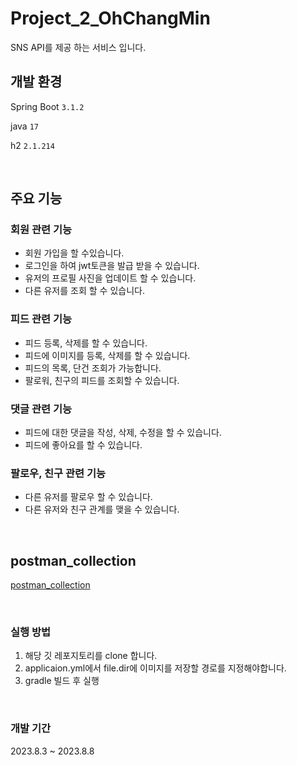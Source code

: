 # Project_2_OhChangMin

SNS API를 제공 하는 서비스 입니다.

## 개발 환경

Spring Boot `3.1.2`

java `17`

h2 `2.1.214`

<br/>

## 주요 기능

### 회원 관련 기능
- 회원 가입을 할 수있습니다.
- 로그인을 하여 jwt토큰을 발급 받을 수 있습니다.
- 유저의 프로필 사진을 업데이트 할 수 있습니다.
- 다른 유저를 조회 할 수 있습니다.

### 피드 관련 기능
- 피드 등록, 삭제를 할 수 있습니다.
- 피드에 이미지를 등록, 삭제를 할 수 있습니다.
- 피드의 목록, 단건 조회가 가능합니다.
- 팔로워, 친구의 피드를 조회할 수 있습니다.

### 댓글 관련 기능
- 피드에 대한 댓글을 작성, 삭제, 수정을 할 수 있습니다.
- 피드에 좋아요를 할 수 있습니다.

### 팔로우, 친구 관련 기능
- 다른 유저를 팔로우 할 수 있습니다.
- 다른 유저와 친구 관계를 맺을 수 있습니다.

<br/>

## postman_collection

[postman_collection](src%2Fmain%2Fresources%2Fstatic%2Fdata%2F%EB%A9%8B%EC%82%ACsns.postman_collection.json)

<br/>

### 실행 방법
1. 해당 깃 레포지토리를 clone 합니다.
2. applicaion.yml에서 file.dir에 이미지를 저장할 경로를 지정해야합니다.
3. gradle 빌드 후 실행

<br/>

### 개발 기간

2023.8.3 ~ 2023.8.8